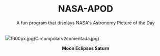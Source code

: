 <div align="center">
  <h1>
    NASA-APOD
  </h1>
</div>
  
<div align="center">
  A fun program that displays NASA's Astronomy Picture of the Day
</div>

<br>

![](https://apod.nasa.gov/apod/image/2408/MoonEclipsesSaturn_Sanz_2000.jpg)1600px.jpg)Circumpolarv2comentada.jpg)

<p align = "center">
  <b>Moon Eclipses Saturn</b>
</p>
